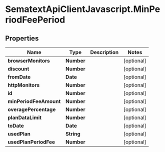 # SematextApiClientJavascript.MinPeriodFeePeriod

## Properties
| Name                   | Type       | Description | Notes      |
| ---------------------- | ---------- | ----------- | ---------- |
| **browserMonitors**    | **Number** |             | [optional] |
| **discount**           | **Number** |             | [optional] |
| **fromDate**           | **Date**   |             | [optional] |
| **httpMonitors**       | **Number** |             | [optional] |
| **id**                 | **Number** |             | [optional] |
| **minPeriodFeeAmount** | **Number** |             | [optional] |
| **overagePercentage**  | **Number** |             | [optional] |
| **planDataLimit**      | **Number** |             | [optional] |
| **toDate**             | **Date**   |             | [optional] |
| **usedPlan**           | **String** |             | [optional] |
| **usedPlanPeriodFee**  | **Number** |             | [optional] |
